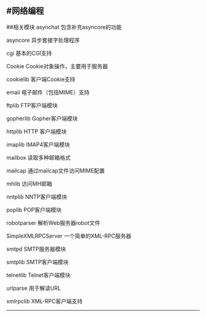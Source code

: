 #网络编程
----
##相关模块
asynchat 包含补充asyncore的功能

asyncore 异步套接字处理程序

cgi 基本的CGI支持

Cookie Cookie对象操作，主要用于服务器

cookielib 客户端Cookie支持

email 电子邮件（包括MIME）支持

ftplib FTP客户端模块

gopherlib Gopher客户端模块

httplib HTTP 客户端模块

imaplib IMAP4客户端模块

mailbox 读取多种邮箱格式

mailcap 通过mailcap文件访问MIME配置

mhlib 访问MH邮箱

nntplib NNTP客户端模块

poplib POP客户端模块

robotparser 解析Web服务器robot文件

SimpleXMLRPCServer 一个简单的XML-RPC服务器

smtpd SMTP服务器模块

smtplib SMTP客户端模块

telnetlib Telnet客户端模块

urlparse 用于解读URL

xmlrpclib XML-RPC客户端支持

----

